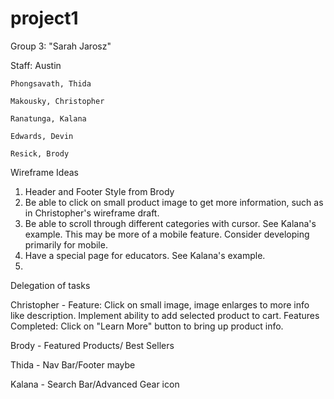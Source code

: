 # project1

Group 3: "Sarah Jarosz"

Staff: Austin

    Phongsavath, Thida

    Makousky, Christopher

    Ranatunga, Kalana

    Edwards, Devin

    Resick, Brody

Wireframe Ideas
1. Header and Footer Style from Brody
2. Be able to click on small product image to get more information, such as in Christopher's wireframe draft.
3. Be able to scroll through different categories with cursor. See Kalana's example. This may be more of a mobile feature. Consider developing primarily for mobile.
4. Have a special page for educators. See Kalana's example.
5. 

Delegation of tasks

Christopher - Feature: Click on small image, image enlarges to more info like description. Implement ability to add selected product to cart.
              Features Completed: Click on "Learn More" button to bring up product info.

Brody - Featured Products/ Best Sellers

Thida - Nav Bar/Footer maybe

Kalana - Search Bar/Advanced Gear icon